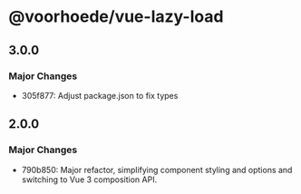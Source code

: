 # @voorhoede/vue-lazy-load

## 3.0.0

### Major Changes

- 305f877: Adjust package.json to fix types

## 2.0.0

### Major Changes

- 790b850: Major refactor, simplifying component styling and options and switching to Vue 3 composition API.
